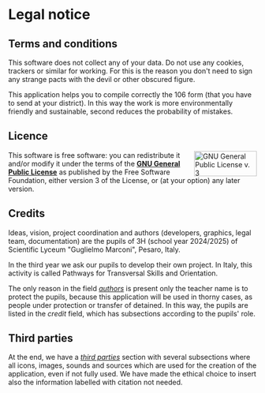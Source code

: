 # Legal notice

## Terms and conditions

This software does not collect any of your data. Do not use any cookies, trackers or similar for working. For this is the reason you don't need to sign any strange pacts with the devil or other obscured figure.

This application helps you to compile correctly the 106 form (that you have to send at your district). In this way the work is more environmentally friendly and sustainable, second reduces the probability of mistakes.

## Licence

<a href="https://www.gnu.org/licenses/gpl-3.0.html"><img align="right" width="127" height="51" alt="GNU General Public License v. 3" src="https://www.gnu.org/graphics/gplv3-127x51.png"></a>This software is free software: you can redistribute it and/or modify it under the terms of the **[GNU General Public License](https://www.gnu.org/licenses/gpl-3.0.html)** as published by the Free Software Foundation, either version 3 of the License, or (at your option) any later version.

## Credits

Ideas, vision, project coordination and authors (developers, graphics, legal team, documentation) are the pupils of 3H (school year 2024/2025) of Scientific Lyceum "Guglielmo Marconi", Pesaro, Italy.

In the third year we ask our pupils to develop their own project. In Italy, this activity is called Pathways for Transversal Skills and Orientation.

The only reason in the field _[authors](../../authors/README.md)_ is present only the teacher name is to protect the pupils, because this application will be used in thorny cases, as people under protection or transfer of detained. In this way, the pupils are listed in the _credit_ field, which has subsections according to the pupils' role.

## Third parties

At the end, we have a _[third parties](../../authors/Third_parties.md)_ section with several subsections where all icons, images, sounds and sources which are used for the creation of the application, even if not fully used. We have made the ethical choice to insert also the information labelled with citation not needed.

